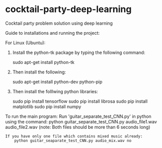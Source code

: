 # cocktail-party-deep-learning
Cocktail party problem solution using deep learning

Guide to installations and running the project:

For Linux (Ubuntu):

1. Install the python-tk package by typing the following command:
	
	sudo apt-get install python-tk

2. Then install the following:
	
	sudo apt-get install python-dev python-pip

3. Then install the folllwing python libraries:
	
	sudo pip install tensorflow
	sudo pip install librosa
	sudo pip install matplotlib
	sudo pip install numpy
	
To run the main program:
	Run 'guitar_separate_test_CNN.py' in python using the command:
		python guitar_separate_test_CNN.py audio_file1.wav audio_file2.wav
		(note: Both files should be more than 6 seconds long)
	
	If you have only one file which contains mixed music already:
		python guitar_seaparate_test_CNN.py audio_mix.wav no


	
